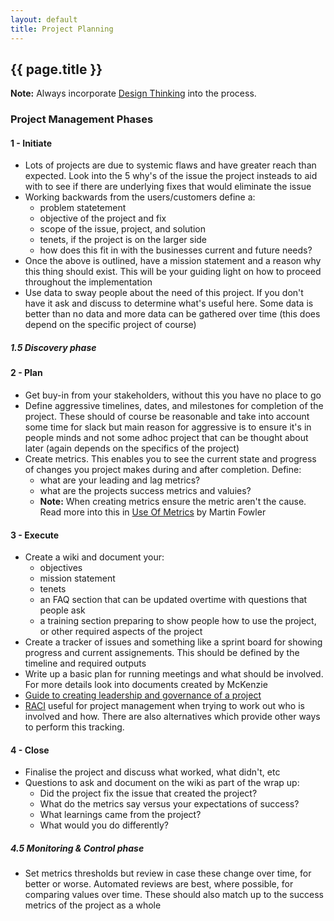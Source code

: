```yaml
---
layout: default
title: Project Planning
---
```


## {{ page.title }}

**Note:** Always incorporate [Design Thinking](https://education.nsw.gov.au/teaching-and-learning/curriculum/key-learning-areas/stem/early-stage-1-to-stage-3/project-based-learning-and-design-thinking/phases-of-design-thinking) into the process.

### Project Management Phases

#### 1 - Initiate

* Lots of projects are due to systemic flaws and have greater reach than expected. Look into the 5 why's of the issue the project insteads to aid with to see if there are underlying fixes that would eliminate the issue
* Working backwards from the users/customers define a:
  * problem statetement
  * objective of the project and fix
  * scope of the issue, project, and solution
  * tenets, if the project is on the larger side
  * how does this fit in with the businesses current and future needs?
* Once the above is outlined, have a mission statement and a reason why this thing should exist. This will be your guiding light on how to proceed throughout the implementation
* Use data to sway people about the need of this project. If you don't have it ask and discuss to determine what's useful here. Some data is better than no data and more data can be gathered over time (this does depend on the specific project of course)

##### 1.5 Discovery phase

#### 2 - Plan

* Get buy-in from your stakeholders, without this you have no place to go
* Define aggressive timelines, dates, and milestones for completion of the project. These should of course be reasonable and take into account some time for slack but main reason for aggressive is to ensure it's in people minds and not some adhoc project that can be thought about later (again depends on the specifics of the project)
* Create metrics. This enables you to see the current state and progress of changes you project makes during and after completion. Define:
  * what are your leading and lag metrics?
  * what are the projects success metrics and valuies?
  * **Note:** When creating metrics ensure the metric aren't the cause. Read more into this in [Use Of Metrics](https://www.martinfowler.com/articles/useOfMetrics.html) by Martin Fowler

#### 3 - Execute

* Create a wiki and document your:
  * objectives
  * mission statement
  * tenets
  * an FAQ section that can be updated overtime with questions that people ask
  * a training section preparing to show people how to use the project, or other required aspects of the project
* Create a tracker of issues and something like a sprint board for showing progress and current assignements. This should be defined by the timeline and required outputs
* Write up a basic plan for running meetings and what should be involved. For more details look into documents created by McKenzie
* [Guide to creating leadership and governance of a project](https://opensource.guide/leadership-and-governance/)
* [RACI](https://racichart.org/the-raci-model/) useful for project management when trying to work out who is involved and how. There are also alternatives which provide other ways to perform this tracking.

#### 4 - Close

* Finalise the project and discuss what worked, what didn't, etc
* Questions to ask and document on the wiki as part of the wrap up:
  * Did the project fix the issue that created the project?
  * What do the metrics say versus your expectations of success?
  * What learnings came from the project?
  * What would you do differently?

##### 4.5 Monitoring & Control phase

* Set metrics thresholds but review in case these change over time, for better or worse. Automated reviews are best, where possible, for comparing values over time. These should also match up to the success metrics of the project as a whole
